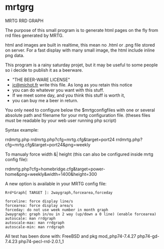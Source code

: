 # mrtgrg
MRTG RRD GRAPH

The purpose of this small program is to generate html pages on the fly
from rrd files generated by MRTG. 

html and images are built in realtime, this mean no .html or .png file
stored on server. For a fast display with many small image, the html 
include inline png data.

This program is a rainy saturday projet, but it may be useful to some 
people so i decide to publish it as a beerware.

 * "THE BEER-WARE LICENSE" 
 * jc@michot.fr write this file. As long as you retain this notice 
 * you can do whatever you want with this stuff.
 * If we meet some day, and you think this stuff is worth it, 
 * you can buy me a beer in return.

You only need to configure below the $mrtgconfigfiles with one or
several absolute path and filename for your mrtg configuration file.
(theses files must be readable by your web user running php script)

Syntax example:

 rrdmrtg.php
 rrdmrtg.php?cfg=mrtg.cfg&target=port24
 rrdmrtg.php?cfg=mrtg.cfg&target=port24&png=weekly

 To manualy force width &| height 
 (this can also be configured inside mrtg config file):
 
 rrdmrtg.php?cfg=homebridge.cfg&target=power-home&png=weekly&width=1400&height=300

A new option is available in your MRTG config file:

    Rrd*Graph[ TARGET ]: 2waygraph,forcearea,forceday

    forceline: force display line/s
    forcearea: force display area/s
    forceday: do not use week number in month graph
    2waygraph: graph in/ou in 2 way (up/down a 0 line) (enable forcearea)
    autoscale: man rrdgraph
    autoscale-max: man rrdgraph
    autoscale-min: man rrdgraph
    
All test has been done with:
 FreeBSD and pkg mod_php74-7.4.27 php74-gd-7.4.23 php74-pecl-rrd-2.0.1_1
